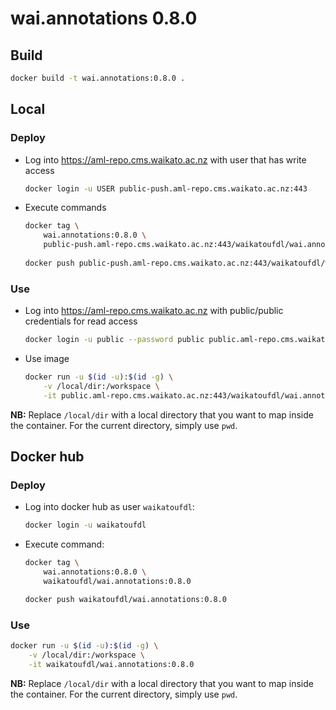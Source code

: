 # wai.annotations 0.8.0

## Build

```bash
docker build -t wai.annotations:0.8.0 .
```

## Local

### Deploy

* Log into https://aml-repo.cms.waikato.ac.nz with user that has write access

  ```bash
  docker login -u USER public-push.aml-repo.cms.waikato.ac.nz:443
  ```

* Execute commands

  ```bash
  docker tag \
      wai.annotations:0.8.0 \
      public-push.aml-repo.cms.waikato.ac.nz:443/waikatoufdl/wai.annotations:0.8.0
      
  docker push public-push.aml-repo.cms.waikato.ac.nz:443/waikatoufdl/wai.annotations:0.8.0
  ```

### Use

* Log into https://aml-repo.cms.waikato.ac.nz with public/public credentials for read access

  ```bash
  docker login -u public --password public public.aml-repo.cms.waikato.ac.nz:443
  ```

* Use image

  ```bash
  docker run -u $(id -u):$(id -g) \
      -v /local/dir:/workspace \
      -it public.aml-repo.cms.waikato.ac.nz:443/waikatoufdl/wai.annotations:0.8.0
  ```

**NB:** Replace `/local/dir` with a local directory that you want to map inside the container. 
For the current directory, simply use `pwd`.


## Docker hub

### Deploy

* Log into docker hub as user `waikatoufdl`:

  ```bash
  docker login -u waikatoufdl
  ```

* Execute command:

  ```bash
  docker tag \
      wai.annotations:0.8.0 \
      waikatoufdl/wai.annotations:0.8.0
  
  docker push waikatoufdl/wai.annotations:0.8.0
  ```

### Use

```bash
docker run -u $(id -u):$(id -g) \
    -v /local/dir:/workspace \
    -it waikatoufdl/wai.annotations:0.8.0
```

**NB:** Replace `/local/dir` with a local directory that you want to map inside the container. 
For the current directory, simply use `pwd`.
